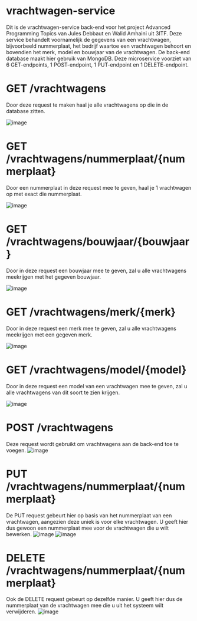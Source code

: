 # vrachtwagen-service
Dit is de vrachtwagen-service back-end voor het project Advanced Programming Topics van Jules Debbaut en Walid Amhaini uit 3ITF. Deze service behandelt voornamelijk de gegevens van een vrachtwagen, bijvoorbeeld nummerplaat, het bedrijf waartoe een vrachtwagen behoort en bovendien het merk, model en bouwjaar van de vrachtwagen. 
De back-end database maakt hier gebruik van MongoDB. Deze microservice voorziet van 6 GET-endpoints, 1 POST-endpoint, 1 PUT-endpoint en 1 DELETE-endpoint. 

# GET /vrachtwagens
Door deze request te maken haal je alle vrachtwagens op die in de database zitten.

![image](https://user-images.githubusercontent.com/57659236/148540122-d497df25-30fe-40cf-8f52-c879fecb90e7.png)


# GET /vrachtwagens/nummerplaat/{nummerplaat}
Door een nummerplaat in deze request mee te geven, haal je 1 vrachtwagen op met exact die nummerplaat. 

![image](https://user-images.githubusercontent.com/57659236/148540216-7d41113e-8618-45b5-be21-665853132752.png)


# GET /vrachtwagens/bouwjaar/{bouwjaar}
Door in deze request een bouwjaar mee te geven, zal u alle vrachtwagens meekrijgen met het gegeven bouwjaar.

![image](https://user-images.githubusercontent.com/57659236/148540274-db358dfb-26d3-4bea-b594-bc1ce159e726.png)


# GET /vrachtwagens/merk/{merk}
Door in deze request een merk mee te geven, zal u alle vrachtwagens meekrijgen met een gegeven merk.

![image](https://user-images.githubusercontent.com/57659236/148540307-6e6ffe6d-07e0-4b5b-970d-f50d70114771.png)


# GET /vrachtwagens/model/{model}
Door in deze request een model van een vrachtwagen mee te geven, zal u alle vrachtwagens van dit soort te zien krijgen.

![image](https://user-images.githubusercontent.com/57659236/148540349-00e5facd-8a47-4ddd-acb7-111135ae9283.png)


# POST /vrachtwagens
Deze request wordt gebruikt om vrachtwagens aan de back-end toe te voegen.
![image](https://user-images.githubusercontent.com/57659236/148540624-e7576107-efdb-4700-aabc-987dc3d81826.png)



# PUT /vrachtwagens/nummerplaat/{nummerplaat}
De PUT request gebeurt hier op basis van het nummerplaat van een vrachtwagen, aangezien deze uniek is voor elke vrachtwagen. U geeft hier dus gewoon een nummerplaat mee voor de vrachtwagen die u wilt bewerken.
![image](https://user-images.githubusercontent.com/57659236/148540812-2e3d053e-a456-46ef-9c3a-08d08d40f0f1.png)
![image](https://user-images.githubusercontent.com/57659236/148540827-5861d719-231c-4161-8817-5e7fed1a9d3a.png)



# DELETE /vrachtwagens/nummerplaat/{nummerplaat}
Ook de DELETE request gebeurt op dezelfde manier. U geeft hier dus de nummerplaat van de vrachtwagen mee die u uit het systeem wilt verwijderen.
![image](https://user-images.githubusercontent.com/57659236/148540853-3ea41537-5968-4392-95ff-0b663cee0eef.png)


